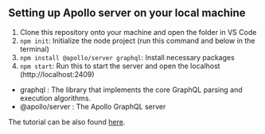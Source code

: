 ## Setting up Apollo server on your local machine

1. Clone this repository onto your machine and open the folder in VS Code
3. `npm init`: Initialize the node project (run this command and below in the terminal)
4. `npm install @apollo/server graphql`: Install necessary packages
5. `npm start`: Run this to start the server and open the localhost (http://localhost:2409)

- graphql : The library that implements the core GraphQL parsing and execution algorithms.
- @apollo/server : The Apollo GraphQL server


The tutorial can be also found [here](https://dineshigdd.medium.com/how-to-set-up-a-graphql-server-a-beginners-guide-to-graphql-fe1e7bb83ffc).
